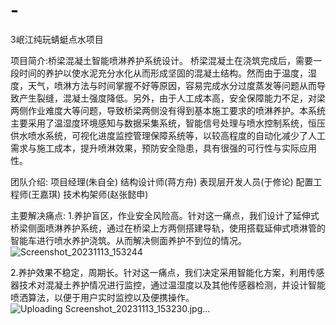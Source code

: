 # -
3岷江纯玩蜻蜓点水项目

项目简介:桥梁混凝土智能喷淋养护系统设计。
桥梁混凝土在浇筑完成后，需要一段时间的养护以使水泥充分水化从而形成坚固的混凝土结构。然而由于温度，湿度，天气，喷淋方法与时间掌握不好等原因，容易完成水分过度蒸发等问题从而导致产生裂缝，混凝土强度降低。另外，由于人工成本高，安全保障能力不足，对梁两侧作业难度大等问题，导致桥梁两侧没有得到基本施工要求的喷淋养护。本系统主要采用了温湿度环境感知与数据采集系统，智能信号处理与喷水控制系统，恒压供水喷水系统，可视化进度监控管理保障系统等，以较高程度的自动化减少了人工需求与施工成本，提升喷淋效果，预防安全隐患，具有很强的可行性与实际应用性。

团队介绍:
项目经理(朱自全)  结构设计师(蒋方舟)  表现层开发人员(于修论)  配置工程师(王嘉琪)  技术构架师(赵张懿申)

主要解决痛点:
1.养护盲区，作业安全风险高。针对这一痛点，我们设计了延伸式桥梁侧面喷淋养护系统，通过在桥梁上方两侧搭建导轨，使用搭载延伸式喷淋管的智能车进行喷水养护浇筑。从而解决侧面养护不到位的情况。![Screenshot_20231113_153244](https://github.com/Wangjiaqi12138/minjiangchunwan/assets/144121940/0c58381d-99da-418f-8cda-f6bab3f3eb96)

2.养护效果不稳定，周期长。针对这一痛点，我们决定采用智能化方案，利用传感器技术对混凝土养护情况进行监控，通过温湿度以及其他传感器检测，并设计智能喷洒算法，以便于用户实时监控以及便携操作。![Uploading Screenshot_20231113_153230.jpg…]()

